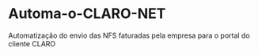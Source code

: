 # Automa-o-CLARO-NET
Automatização do envio das NFS faturadas pela empresa para o portal do cliente CLARO
